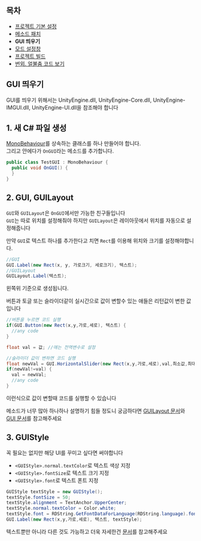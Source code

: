 
## 목차
 - [프로젝트 기본 설정](https://github.com/NoBrain0917/ADOFAI-Mod-Development-Guide/blob/main/README.md)
 - [메소드 패치](https://github.com/NoBrain0917/ADOFAI-Mod-Development-Guide/blob/main/dev2.md)
 - **GUI 띄우기**
 - [모드 설정창](https://github.com/NoBrain0917/ADOFAI-Mod-Development-Guide/blob/main/dev4.md)
 - [프로젝트 빌드](https://github.com/NoBrain0917/ADOFAI-Mod-Development-Guide/blob/main/dev5.md)
 - [번외. 얼불춤 코드 보기](https://github.com/NoBrain0917/ADOFAI-Mod-Development-Guide/blob/main/dev6.md)

## GUI 띄우기
 GUI를 띄우기 위해서는 UnityEngine.dll, UnityEngine-Core.dll, UnityEngine-IMGUI.dll, UnityEngine-UI.dll을 참조해야 합니다

## 1. 새 C# 파일 생성

[MonoBehaviour](https://docs.unity3d.com/ScriptReference/MonoBehaviour.html)를 상속하는 클래스를 하나 만들어야 합니다.    
그리고 안에다가 `OnGUI`라는 메소드를 추가합니다.
```c#
public class TestGUI : MonoBehaviour {
  public void OnGUI() {
  }
}
```

## 2. GUI, GUILayout
`GUI`와 `GUILayout`은 `OnGUI`에서만 가능한 친구들입니다       
`GUI`는 따로 위치를 설정해줘야 하지만 `GUILayout`은 레이아웃에서 위치를 자동으로 설정해줍니다     
     
만약 `GUI`로 텍스트 하나를 추가한다고 치면 `Rect`를 이용해 위치와 크기를 설정해야합니다.    
```cs
//GUI
GUI.Label(new Rect(x, y, 가로크기, 세로크기), 텍스트);
//GUILayout
GUILayout.Label(텍스트);
```
왼쪽위 기준으로 생성됩니다.   
   
버튼과 토글 또는 슬라이더같이 실시간으로 값이 변할수 있는 애들은 리턴값이 변한 값입니다
```cs
//버튼을 누르면 코드 실행
if(GUI.Button(new Rect(x,y,가로,세로), 텍스트) {
  //any code
}

float val = 값; //애는 전역변수로 설정

//슬라이더 값이 변하면 코드 실행
float newVal = GUI.HorizontalSlider(new Rect(x,y,가로,세로),val,최소값,최대값);
if(newVal!=val) {
  val = newVal;
  //any code
}
```
이런식으로 값이 변할때 코드를 실행할 수 있습니다
    
메소드가 너무 많아 하나하나 설명하기 힘들 정도니 궁금하다면 [GUILayout 문서](https://docs.unity3d.com/ScriptReference/GUILayout.html)와 [GUI 문서](https://docs.unity3d.com/ScriptReference/GUI.html)를 참고해주세요

## 3. GUIStyle
꼭 필요는 없지만 해당 UI를 꾸미고 싶다면 써야합니다
 - `<GUIStyle>.normal.textColor`로 텍스트 색상 지정
 - `<GUIStyle>.fontSize`로 텍스트 크기 지정
 - `<GUIStyle>.font`로 텍스트 폰트 지정
```cs
GUIStyle textStyle = new GUIStyle();
textStyle.fontSize = 50;
textStyle.alignment = TextAnchor.UpperCenter;
textStyle.normal.textColor = Color.white;
textStyle.font = RDString.GetFontDataForLanguage(RDString.language).font;
GUI.Label(new Rect(x,y,가로,세로), 텍스트, textStyle);
```

텍스트뿐만 아니라 다른 것도 가능하고 더욱 자세한건 [문서](https://docs.unity3d.com/ScriptReference/GUIStyle.html)를 참고해주세요
